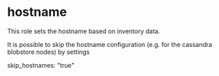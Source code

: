 # hostname

This role sets the hostname based on inventory data.

It is possible to skip the hostname configuration (e.g. for the cassandra blobstore nodes) by settings

skip_hostnames: "true"


